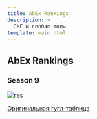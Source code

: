 ```yaml
---
title: AbEx Rankings
description: >
  СНГ и глобал топы
template: main.html
---
```

## AbEx Rankings

### Season 9

![res](../assets/images/top/aes9rurank.jpg)

[Оригинальная гугл-таблица](https://docs.google.com/spreadsheets/d/1hsh9Ve9JvRZlpoZem0DYcFEJO6UIcn5wFlsLRgvrce4/edit#gid=0)
